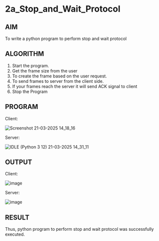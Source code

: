 # 2a_Stop_and_Wait_Protocol
## AIM 
To write a python program to perform stop and wait protocol
## ALGORITHM
1. Start the program.
2. Get the frame size from the user
3. To create the frame based on the user request.
4. To send frames to server from the client side.
5. If your frames reach the server it will send ACK signal to client
6. Stop the Program
## PROGRAM

Client:

![Screenshot 21-03-2025 14_18_16](https://github.com/user-attachments/assets/11e7b6ac-12e4-4721-8a9e-019235f46c5c)


Server:


![IDLE (Python 3 12) 21-03-2025 14_31_11](https://github.com/user-attachments/assets/6e1e124b-ee29-4c15-8659-8b46ff84223f)



## OUTPUT

Client:

![image](https://github.com/user-attachments/assets/7901593f-c849-4b35-b151-b98b1499a826)

Server:

![image](https://github.com/user-attachments/assets/86654ced-134e-4911-a055-7a0058a1f9bd)


## RESULT
Thus, python program to perform stop and wait protocol was successfully executed.
